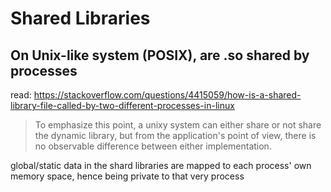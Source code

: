 # Shared Libraries

## On Unix-like system (POSIX), are .so shared by processes

read: <https://stackoverflow.com/questions/4415059/how-is-a-shared-library-file-called-by-two-different-processes-in-linux>

> To emphasize this point, a unixy system can either share or not share
> the dynamic library, but from the application's point of view, there
> is no observable difference between either implementation.

global/static data in the shard libraries are mapped to each process'
own memory space, hence being private to that very process


